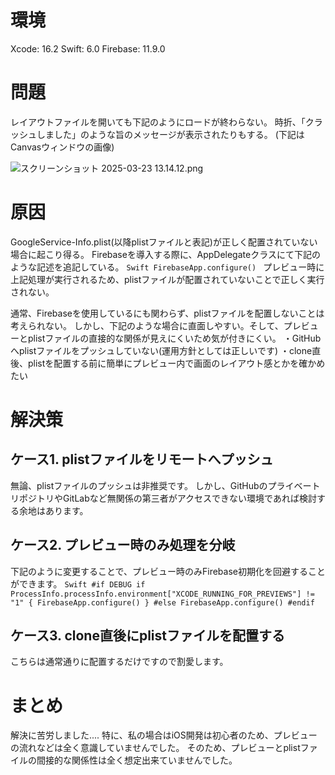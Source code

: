 <!--
title:   SwiftUI + Firebase使用時にPreviewが使えない悪魔的な罠
tags:    Firebase,GoogleCloud,Swift,SwiftUI,Xcode
id:      05c5e29cb43a5d639211
private: false
-->
# 環境
Xcode: 16.2
Swift: 6.0
Firebase: 11.9.0

# 問題
レイアウトファイルを開いても下記のようにロードが終わらない。
時折、「クラッシュしました」のような旨のメッセージが表示されたりもする。
(下記はCanvasウィンドウの画像)

![スクリーンショット 2025-03-23 13.14.12.png](https://qiita-image-store.s3.ap-northeast-1.amazonaws.com/0/3355973/941e05bc-c9cb-4fae-979f-7d7d34c0b624.png)



# 原因
GoogleService-Info.plist(以降plistファイルと表記)が正しく配置されていない場合に起こり得る。
Firebaseを導入する際に、AppDelegateクラスにて下記のような記述を追記している。
`Swift
FirebaseApp.configure()
`
プレビュー時に上記処理が実行されるため、plistファイルが配置されていないことで正しく実行されない。

通常、Firebaseを使用しているにも関わらず、plistファイルを配置しないことは考えられない。
しかし、下記のような場合に直面しやすい。そして、プレビューとplistファイルの直接的な関係が見えにくいため気が付きにくい。
・GitHubへplistファイルをプッシュしていない(運用方針としては正しいです)
・clone直後、plistを配置する前に簡単にプレビュー内で画面のレイアウト感とかを確かめたい

# 解決策
## ケース1. plistファイルをリモートへプッシュ
無論、plistファイルのプッシュは非推奨です。
しかし、GitHubのプライベートリポジトリやGitLabなど無関係の第三者がアクセスできない環境であれば検討する余地はあります。

## ケース2. プレビュー時のみ処理を分岐
下記のように変更することで、プレビュー時のみFirebase初期化を回避することができます。
`Swift
#if DEBUG
    if ProcessInfo.processInfo.environment["XCODE_RUNNING_FOR_PREVIEWS"] != "1" {
        FirebaseApp.configure()
    }
#else
    FirebaseApp.configure()
#endif
`

## ケース3. clone直後にplistファイルを配置する
こちらは通常通りに配置するだけですので割愛します。

# まとめ
解決に苦労しました....
特に、私の場合はiOS開発は初心者のため、プレビューの流れなどは全く意識していませんでした。
そのため、プレビューとplistファイルの間接的な関係性は全く想定出来ていませんでした。